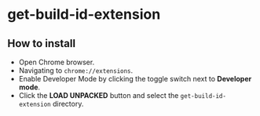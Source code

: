 # get-build-id-extension

## How to install

- Open Chrome browser.
- Navigating to `chrome://extensions`.
- Enable Developer Mode by clicking the toggle switch next to **Developer mode**.
- Click the **LOAD UNPACKED** button and select the `get-build-id-extension` directory.

